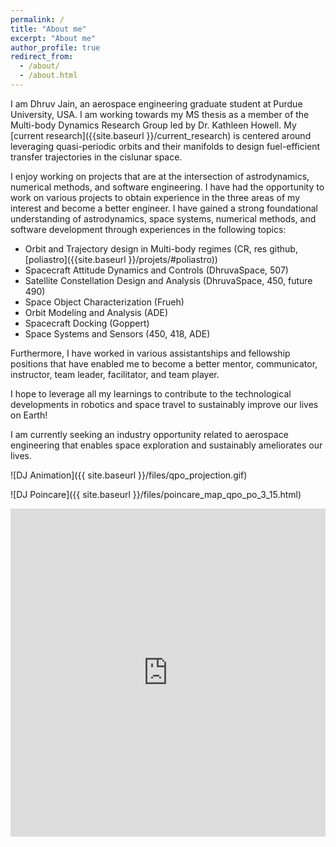 ```yaml
---
permalink: /
title: "About me"
excerpt: "About me"
author_profile: true
redirect_from: 
  - /about/
  - /about.html
---
```


I am Dhruv Jain, an aerospace engineering graduate student at Purdue University, USA. I am working towards my MS thesis as a member of the Multi-body Dynamics Research Group led by Dr. Kathleen Howell. My [current research]({{site.baseurl }}/current_research) is centered around leveraging quasi-periodic orbits and their manifolds to design fuel-efficient transfer trajectories in the cislunar space. 

I enjoy working on projects that are at the intersection of astrodynamics, numerical methods, and software engineering. I have had the opportunity to work on various projects to obtain experience in the three areas of my interest and become a better engineer. I have gained a strong foundational understanding of astrodynamics, space systems, numerical methods, and software development through experiences in the following topics: 

- Orbit and Trajectory design in Multi-body regimes (CR, res github, [poliastro]({{site.baseurl }}/projets/#poliastro))
- Spacecraft Attitude Dynamics and Controls (DhruvaSpace, 507) 
- Satellite Constellation Design and Analysis (DhruvaSpace, 450, future 490)
- Space Object Characterization (Frueh)
- Orbit Modeling and Analysis (ADE)
- Spacecraft Docking (Goppert)
- Space Systems and Sensors (450, 418, ADE)

Furthermore, I have worked in various assistantships and fellowship positions that have enabled me to become a better mentor, communicator, instructor, team leader, facilitator, and team player. 

I hope to leverage all my learnings to contribute to the technological developments in robotics and space travel to sustainably improve our lives on Earth!

I am currently seeking an industry opportunity related to aerospace engineering that enables space exploration and sustainably ameliorates our lives. 


![DJ Animation]({{ site.baseurl }}/files/qpo_projection.gif)

![DJ Poincare]({{ site.baseurl }}/files/poincare_map_qpo_po_3_15.html)
<iframe id="igraph" scrolling="no" style="border:none;" seamless="seamless" src="https://dhruvj22.github.io/Astrodynamics_Research/poincare_map_qpo_po_3_15.html" height="525" width="100%"></iframe>
